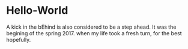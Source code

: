 # Hello-World
A kick in the bEhind is also considered to be a step ahead.
It was the begining of the spring 2017. when my life took a fresh turn, for the best hopefully.
